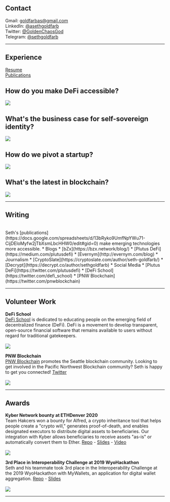 ## Contact
Gmail: [goldfarbas@gmail.com](mailto:goldfarbas@gmail.com)
<br>
LinkedIn: <a href="https://www.linkedin.com/in/asethgoldfarb/" target="_blank">@asethgoldfarb</a>
<br>
Twitter: <a href="https://twitter.com/GoldenChaosGod" target="_blank">@GoldenChaosGod</a>
<br>
Telegram: <a href="https://t.me/sethgoldfarb" target="_blank">@sethgoldfarb</a>

---

## Experience
<a href="https://docs.google.com/document/d/1sNiGLyQzHfT1L1B6tK6n0QtXu6XuuLMMXQ3C-ON6q10/edit?usp=sharing" target="_blank">Resume</a>
<br>
<a href="https://docs.google.com/spreadsheets/d/13bRyko9UmfNpYWu71-CijDEloMyfw2jTbXsmLbcHHW0/edit#gid=0" target="_blank">Publications</a>

## How do you make DeFi accessible?

<a href="../pages/defi"><img src="images/defilogos.png?raw=true"/></a>

## What's the business case for self-sovereign identity?

<a href="../pages/ssi"><img src="images/evernymlogo.png?raw=true"/></a>

## How do we pivot a startup?

<a href="../pages/plutus"><img src="images/plutblockwhite.png?raw=true"/></a>

## What's the latest in blockchain?

<a href="../pages/news"><img src="images/news.png?raw=true"/></a>

---

## Writing
<br>
Seth's [publications](https://docs.google.com/spreadsheets/d/13bRyko9UmfNpYWu71-CijDEloMyfw2jTbXsmLbcHHW0/edit#gid=0) make emerging technologies more accessible.
* Blogs
  * [bZx](https://bzx.network/blog/)
  * [Plutus DeFi](https://medium.com/plutusdefi)
  * [Evernym](http://evernym.com/blog)
* Journalism
  * [CryptoSlate](https://cryptoslate.com/author/seth-goldfarb/)
  * [Decrypt](https://decrypt.co/author/sethgoldfarb)
* Social Media
  * [Plutus DeFi](https://twitter.com/plutusdefi)
  * [DeFi School](https://twitter.com/defi_school)
  * [PNW Blockchain](https://twitter.com/pnwblockchain)
  
---

## Volunteer Work

__DeFi School__
<br>
[DeFi School](https://defi.school/) is dedicated to educating people on the emerging field of decentralized finance (DeFi). DeFi is a movement to develop transparent, open-source financial software that remains available to users without regard for traditional gatekeepers.
<br><br>
<img src="images/defisc.png?raw=true"/>

__PNW Blockchain__
<br>
[PNW Blockchain](https://www.pnwblockchain.com/) promotes the Seattle blockchain community. Looking to get involved in the Pacific Northwest Blockchain community? Seth is happy to get you connected! [Twitter](https://twitter.com/pnwblockchain)
<br><br>
<img src="images/pnwb.png?raw=true"/>

---

## Awards 

__Kyber Network bounty at ETHDenver 2020__
<br>
Team Hakcers won a bounty for Alfred, a crypto inheritance tool that helps people create a "crypto will," generates proof-of-death, and enables designated executors to distribute digital assets to beneficiaries. Our integration with Kyber allows beneficiaries to receive assets "as-is" or automatically convert them to Ether. [Repo](https://github.com/EthDenverHakcers) - [Slides](https://docs.google.com/presentation/d/14dsJ4v3y4DajJrekZNGvf-3xzFZHW7Y39WFRkdLKypk/edit?usp=sharing) - [Video](https://youtu.be/qtGh3Ubjjnc)
<br><br>
<img src="images/ETHDenver.png?raw=true"/>

__3rd Place in Interoperability Challenge at 2019 WyoHackathon__
<br>
Seth and his teammate took 3rd place in the Interoperability Challenge at the 2019 WyoHackathon with MyWallets, an application for digital wallet aggregation. [Repo](https://github.com/bgok/my-wallets) - [Slides](https://docs.google.com/presentation/d/137vz03s-33TVp9EP7tn_SyskN7OXJoK8mpGn_KqlqEU/edit?usp=sharing)
<br><br>
<img src="images/iuytrds.png?raw=true"/>

---
